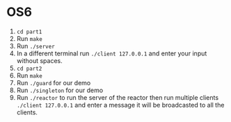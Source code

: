 # OS6
1. `cd part1`
2. Run `make`
3. Run `./server`
4. In a different terminal run `./client 127.0.0.1` and enter your input without spaces.
5. `cd part2`
6. Run `make`
7. Run `./guard` for our demo
8. Run `./singleton` for our demo
9. Run `./reactor` to run the server of the reactor then run multiple clients `./client 127.0.0.1` and enter a message it will be broadcasted to all the clients.
